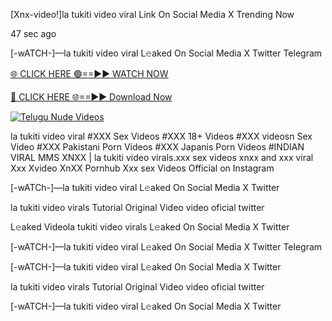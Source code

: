 [Xnx-video!]la tukiti video viral Link On Social Media X Trending Now


47 sec ago

[-wATCH-]—la tukiti video viral L𝚎aked On Social Media X Twitter Telegram

[🌐 CLICK HERE 🟢==►► WATCH NOW](https://viral-xone.blogspot.com/2025/01/valovideo.html)

[🔴 CLICK HERE 🌐==►► Download Now](https://viral-xone.blogspot.com/2025/01/valovideo.html)

[![Telugu Nude Videos](https://i.imgur.com/dJHk4Zq.gif)](https://viral-xone.blogspot.com/2025/01/valovideo.html)

la tukiti video viral #XXX Sex Videos #XXX 18+ Videos #XXX videosn Sex Video #XXX Pakistani Porn Videos #XXX Japanis Porn Videos #INDIAN VIRAL MMS XNXX | la tukiti video virals.xxx sex videos xnxx and xxx viral Xxx Xvideo XnXX Pornhub Xxx sex Videos Official on Instagram

[-wATCh-]—la tukiti video viral L𝚎aked On Social Media X Twitter

la tukiti video virals Tutorial Original Video video oficial twitter

L𝚎aked Videola tukiti video virals L𝚎aked On Social Media X Twitter

[-wATCH-]—la tukiti video viral L𝚎aked On Social Media X Twitter Telegram

[-wATCH-]—la tukiti video viral L𝚎aked On Social Media X Twitter

la tukiti video virals Tutorial Original Video video oficial twitter

[-wATCH-]—la tukiti video viral L𝚎aked On Social Media X Twitter